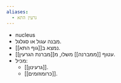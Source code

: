 ```yaml
---
aliases:
  - גרעין התא
---
```

- nucleus
- מבנה עגול או סגלגל.
- נמצא ב[[גוף התא]].
- עטוף [[ממברנה]] משלו, מ[[מברנת הגרעין]].
- מכיל:
  - [[גרעינון]].
  - [[כרומוזומים]].
